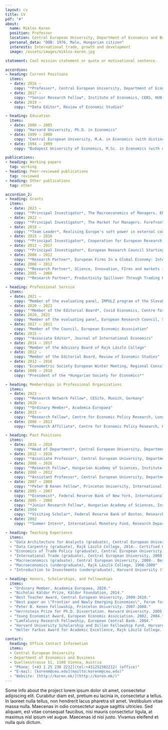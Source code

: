 ```yaml
---
layout: cv
title: CV
pdf: "#"
about:
  name: Miklós Koren
  position: Professor
  location: Central European University, Department of Economics and Business
  personal_data: "DOB: 1976, Male, Hungarian citizen"
  interests: International trade, growth and development
  image: /assets/images/miklos-koren.jpg

statement: Cool mission statement or quote or motivational sentence.

accordion:
- heading: Current Positions
  items: 
  - date: 2016 –
    copy: "*Professor*, Central European University, Department of Economics and Business"
  - date: 2017 –
    copy: "*Senior Research Fellow*, Institute of Economics, CERS, HUN-REN"
  - date: 2019 –
    copy: "*Data Editor*, Review of Economic Studies"

- heading: Education
  items: 
  - date: 2000 – 2005
    copy: "Harvard University, Ph.D. in Economics"
  - date: 1999 – 2000
    copy: "Central European University, M.A. in Economics (with distinction)"
  - date: 1994 – 1999
    copy: "Budapest University of Economics, M.Sc. in Economics (with distinction)"

publications:
- heading: Working papers
  tag: working
- heading: Peer-reviewed publications
  tag: reviewed
- heading: Other publications
  tag: other

accordion_2:
- heading: Grants
  items:
  - date: 2023 –
    copy: "*Principal Investigator*, The Macroeconomics of Managers. ERC Advanced Grant."
  - date: 2022 –
    copy: "*Principal Investigator*, The Market for Managers. Forefront Research Excellence Program (Project No. 144193)."
  - date: 2018 –
    copy: "*Team Leader*, Realising Europe's soft power in external cooperation and trade (RESPECT). European Commission Horizon 2020 (project No 770680)."
  - date: 2015 – 2016
    copy: "*Principal Investigator*, Cooperation for European Research in Economics (COEURE). European Commission FP7. Survey on Trade and Development."
  - date: 2012 – 2017
    copy: "*Principal Investigator*, European Research Council Starting Grant: KNOWLEDGEFLOWS Project No. 313164."
  - date: 2008 – 2012
    copy: "*Research Partner*, European Firms In a Global Economy: Internal policies for external Competitiveness (EFIGE). European Commission FP7 (SSH-2007-1.2-01) Project No 225551."
  - date: 2008 – 2012
    copy: "*Research Partner*, SCience, Innovation, FIrms and markets in a GLObalized World (SCIFIGLOW). European Commission FP7 (SSH-2007-1.1.3) Project No 217436."
  - date: 2005 – 2008
    copy: "*Research Partner*, Productivity Spillover Through Trading Products. Hungarian Scientific Research Fund (OTKA T/17/048444)."

- heading: Professional Service
  items:
  - date: 2021 –
    copy: "Member of the evaluating panel, IMPULZ program of the Slovak Academy of Sciences"
  - date: 2020 – 2022
    copy: "*Member of the Editorial Board*, Covid Economics, Centre for Economic Policy Research"
  - date: 2020, 2022
    copy: "Member of the evaluating panel, European Research Council, Starting Grant SH1"
  - date: 2017 – 2021
    copy: "Member of the Council, European Economic Association"
  - date: 2015 –
    copy: "*Associate Editor*, Journal of International Economics"
  - date: 2014 – 2017
    copy: "Member of the Advisory Board of Rajk László College"
  - date: 2012 –
    copy: "Member of the Editorial Board, Review of Economic Studies"
  - date: 2012 – 2016
    copy: "Econometric Society European Winter Meeting, Regional Consultant"
  - date: 2009 – 2010
    copy: "President of the *Hungarian Society for Economics*"

- heading: Memberships in Professional Organizations
  items: 
  - date: 2023 –
    copy: "*Research Network Fellow*, CESifo, Munich, Germany"
  - date: 2020 –
    copy: "*Ordinary Member*, Academia Europaea"
  - date: 2013 –
    copy: "*Research Fellow*, Centre for Economic Policy Research, London, UK"
  - date: 2008 – 2013
    copy: "*Research Affiliate*, Centre for Economic Policy Research, London, UK"

- heading: Past Positions
  items:
  - date: 2016 – 2018
    copy: "*Head of Department*, Central European University, Department of Economics, Budapest, Hungary"
  - date: 2012 – 2016
    copy: "*Associate Professor*, Central European University, Department of Economics, Budapest, Hungary"
  - date: 2008 – 2016
    copy: "*Research Fellow*, Hungarian Academy of Sciences, Institute of Economics, Budapest, Hungary"
  - date: 2008 – 2012
    copy: "*Assistant Professor*, Central European University, Department of Economics, Budapest, Hungary"
  - date: 2007 – 2008
    copy: "*Peter B Kenen Fellow*, Princeton University, International Economics Section, Princeton, NJ"
  - date: 2005 – 2007
    copy: "*Economist*, Federal Reserve Bank of New York, International Research Function, New York, NY"
  - date: 2005 – 2008
    copy: "*Junior Research Fellow*, Hungarian Academy of Sciences, Institute of Economics, Budapest, Hungary"
  - date: 2004
    copy: "*Visiting Scholar*, Federal Reserve Bank of Boston, Research Department, Boston, MA"
  - date: 2002
    copy: "*Summer Intern*, International Monetary Fund, Research Department, Washington, DC"

- heading: Teaching Experience
  items:
  - "Data Architecture for Analysts (graduate), Central European University, 2019-"
  - "Data Carpentry (graduate), Rajk László College, 2014-. Certified Carpentries Instructor, 2019."
  - "Economics of Trade Policy (graduate), Central European University, 2011-."
  - "International Trade (graduate), Central European University, 2009-."
  - "Macroeconomics (graduate), Central European University, 2008-. Best Teacher Award 2010. Harvard University (teaching fellow), 2002-2003."
  - "Macroeconomics (undergraduate), Rajk László College, 1998-2000"
  - "Introduction to Investments (undergraduate), Harvard University (teaching fellow), 2003-2004."

- heading: Honors, Scholarships, and Fellowships
  items:
  - "Ordinary Member, Academia Europaea, 2020."
  - "Nicholas Káldor Prize, Káldor Foundation, 2014."
  - "Best Teacher Award, Central European University, 2009-2010."
  - "Best paper on \"Frontier and Newly Emerging Economies\", Forum for Research in Empirical International Trade. 2009."
  - "Peter B. Kenen Fellowship, Princeton University. 2007-2008."
  - "Herrnstein Prize for Ph.D. Dissertation. Harvard University. 2005."
  - "Young Economist Award, European Economic Association. 2002, 2004."
  - "Lamfalussy Research Fellowship, European Central Bank. 2004."
  - "Harvard University Scholarship and Dillon Fellowship Fund, Harvard University. 2002-2004."
  - "Heller Farkas Award for Academic Excellence, Rajk László College. 1999."

contact:
  heading: Office Contact Information
  items:
  - Central European University
  - Department of Economics and Business
  - Quellenstrasse 51, 1100 Vienna, Austria
  - "Phone: [+43 1 25 230 2212](tel:+431252302212) (office)"
  - "E-mail: [korenm@ceu.edu](mailto:korenm@ceu.edu)"
  - "Website: [http://koren.mk/](http://koren.mk/)"
---
```


Some info about the project lorem ipsum dolor sit amet, consectetur adipiscing elit. Curabitur diam est, pretium eu lacinia in, consectetur a tellus. In laoreet nulla tellus, non hendrerit lacus pharetra sit amet. Vestibulum vitae massa nulla. Maecenas in odio consectetur augue sagittis ultricies. Sed aliquam, est vitae consequat faucibus, nisi mauris consectetur ligula, at maximus nisl ipsum vel augue. Maecenas id nisi justo. Vivamus eleifend et nulla quis dictum.
